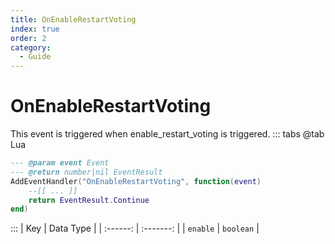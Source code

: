 ```yaml
---
title: OnEnableRestartVoting
index: true
order: 2
category:
  - Guide
---
```


# OnEnableRestartVoting
This event is triggered when enable_restart_voting is triggered.
::: tabs
@tab Lua
```lua
--- @param event Event
--- @return number|nil EventResult
AddEventHandler("OnEnableRestartVoting", function(event)
    --[[ ... ]]
    return EventResult.Continue
end)
```

:::
|    Key   | Data Type |
| :------: | :-------: |
| `enable` | `boolean` |